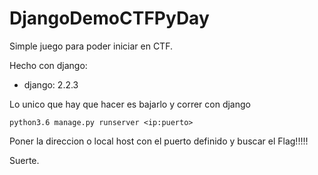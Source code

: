 # DjangoDemoCTFPyDay

Simple juego para poder iniciar en CTF.

Hecho con django:
 - django: 2.2.3
 
Lo unico que hay que hacer es bajarlo y correr con django

    python3.6 manage.py runserver <ip:puerto>
    
    
Poner la direccion o local host con el puerto definido y buscar el Flag!!!!!

Suerte.
